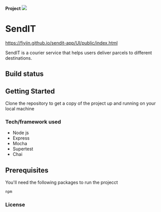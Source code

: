 ****Project**** ![](https://img.shields.io/badge/complete-20%25-brightgreen.svg)
# SendIT

https://fiyiin.github.io/sendit-app/UI/public/index.html

SendIT is a courier service that helps users deliver parcels to different destinations. 

## Build status

## Getting Started

Clone the repository to get a copy of the project up and running on your local machine

### Tech/framework used
- Node js
- Express
- Mocha
- Supertest
- Chai

## Prerequisites

You'll need the following packages to run the projecct

```bash
npm
```

### License
